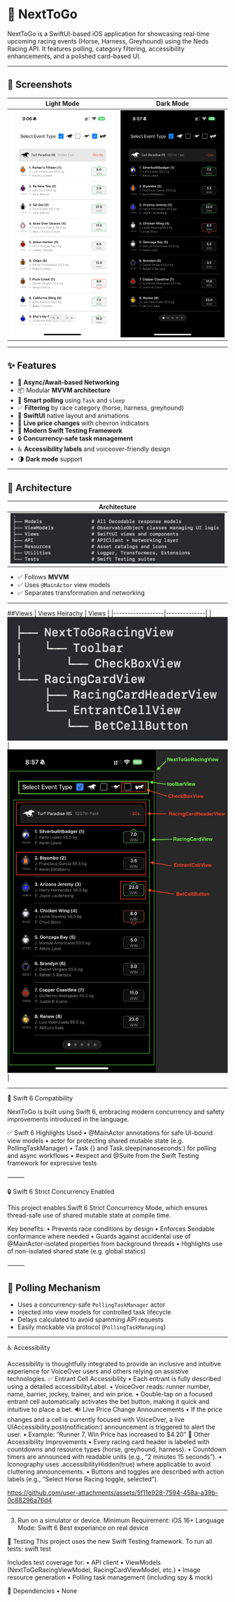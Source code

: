 # 🏇 NextToGo

NextToGo is a SwiftUI-based iOS application for showcasing real-time upcoming racing events (Horse, Harness, Greyhound) using the Neds Racing API. It features polling, category filtering, accessibility enhancements, and a polished card-based UI.

---

## 📸 Screenshots

| Light Mode | Dark Mode |
|------------------|--------------|
| ![Screenshot1](./Screenshots/lightMode.PNG) | ![Screenshot2](./Screenshots/darkMode.PNG) |

---

## ✨ Features

- 🚀 **Async/Await-based Networking**
- 📦 Modular **MVVM architecture**
- 🧠 **Smart polling** using `Task` and `sleep`
- ✅ **Filtering** by race category (horse, harness, greyhound)
- 🎯 **SwiftUI** native layout and animations
- 🔄 **Live price changes** with chevron indicators
- 🧪 **Modern Swift Testing Framework**
- 🔒 **Concurrency-safe task management**
- ♿️ **Accessibility labels** and voiceover-friendly design
- 🌗 **Dark mode** support

---

## 🧱 Architecture
| Architecture |
|------------------|
| ![Screenshot1](./Screenshots/architecture.png)|

- ✅ Follows **MVVM**
- ✅ Uses `@MainActor` view models
- ✅ Separates transformation and networking


---

##Views
| Views Heirachy | Views |
|------------------|--------------|
| ![Screenshot1](./Screenshots/viewsHeirachy.png) | ![Screenshot2](./Screenshots/views.png) |

---

🧠 Swift 6 Compatibility

NextToGo is built using Swift 6, embracing modern concurrency and safety improvements introduced in the language.

✅ Swift 6 Highlights Used
    •    @MainActor annotations for safe UI-bound view models
    •    actor for protecting shared mutable state (e.g. PollingTaskManager)
    •    Task {} and Task.sleep(nanoseconds:) for polling and async workflows
    •    #expect and @Suite from the Swift Testing framework for expressive tests

⸻

🔒 Swift 6 Strict Concurrency Enabled

This project enables Swift 6 Strict Concurrency Mode, which ensures thread-safe use of shared mutable state at compile time.

Key benefits:
    •    Prevents race conditions by design
    •    Enforces Sendable conformance where needed
    •    Guards against accidental use of @MainActor-isolated properties from background threads
    •    Highlights use of non-isolated shared state (e.g. global statics)
 
⸻

## 🔁 Polling Mechanism

- Uses a concurrency-safe `PollingTaskManager` actor
- Injected into view models for controlled task lifecycle
- Delays calculated to avoid spamming API requests
- Easily mockable via protocol (`PollingTaskManaging`)

---

♿️ Accessibility

Accessibility is thoughtfully integrated to provide an inclusive and intuitive experience for VoiceOver users and others relying on assistive technologies.
    ✅ Entrant Cell Accessibility
    •    Each entrant is fully described using a detailed accessibilityLabel.
    •    VoiceOver reads: runner number, name, barrier, jockey, trainer, and win price.
    •    Double-tap on a focused entrant cell automatically activates the bet button, making it quick and intuitive to place a bet.
    🔊 Live Price Change Announcements
    •    If the price changes and a cell is currently focused with VoiceOver, a live UIAccessibility.post(notification:) announcement is triggered to alert the user.
    •    Example: “Runner 7, Win Price has increased to $4.20”
    📣 Other Accessibility Improvements
    •    Every racing card header is labeled with countdowns and resource types (horse, greyhound, harness).
    •    Countdown timers are announced with readable units (e.g., “2 minutes 15 seconds”).
    •    Iconography uses .accessibilityHidden(true) where applicable to avoid cluttering announcements.
    •    Buttons and toggles are described with action labels (e.g., “Select Horse Racing toggle, selected”).


https://github.com/user-attachments/assets/5f11e928-7594-458a-a39b-0c88296a76d4



---

3. Run on a simulator or device.
Minimum Requirement: iOS 16+
Language Mode: Swift 6
Best experiance on real device 

🧪 Testing
This project uses the new Swift Testing framework.
To run all tests:
swift test

Includes test coverage for:
    •    API client
    •    ViewModels (NextToGoRacingViewModel, RacingCardViewModel, etc.)
    •    Image resource generation
    •    Polling task management (including spy & mock)


 🧩 Dependencies
    •    None

 
